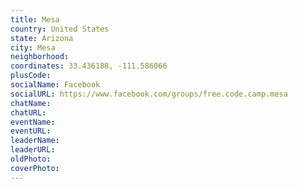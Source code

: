 ```yaml
---
title: Mesa
country: United States
state: Arizona
city: Mesa
neighborhood: 
coordinates: 33.436188, -111.586066
plusCode:
socialName: Facebook
socialURL: https://www.facebook.com/groups/free.code.camp.mesa
chatName:
chatURL:
eventName:
eventURL:
leaderName:
leaderURL:
oldPhoto: 
coverPhoto:
---
```

